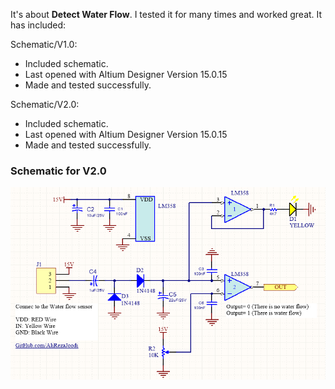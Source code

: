 It's about **Detect Water Flow**. I tested it for many times and worked great. It has included:

Schematic/V1.0:
- Included schematic.
- Last opened with Altium Designer Version 15.0.15
- Made and tested successfully.

Schematic/V2.0:
- Included schematic.
- Last opened with Altium Designer Version 15.0.15
- Made and tested successfully.

### Schematic for V2.0
![This is an image](https://github.com/AliRezaJoodi/Electronic-Modules/blob/main/Detect%20Water%20Flow/Schematic/V2.0.png?raw=true)

